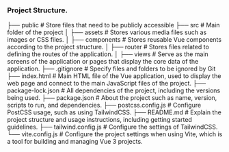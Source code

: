 ### Project Structure.
    
 ├── public          	# Store files that need to be publicly accessible
 ├── src             	# Main folder of the project
 │ ├── assets        	# Stores various media files such as images or CSS files.
 │ ├── components    	# Stores reusable Vue components according to the project structure.
 │ ├── router        	# Stores files related to defining the routes of the application.
 │ ├── views         	# Serve as the main screens of the application or pages that display the core data of the application.
 ├── .gitignore          # Specify files and folders to be ignored by Git
 ├── index.html          # Main HTML file of the Vue application, used to display the web page and connect to the main JavaScript files of the project.
 ├── package-lock.json   # All dependencies of the project, including the versions being used.
 ├── package.json        # About the project such as name, version, scripts to run, and dependencies.
 ├── postcss.config.js   # Configure PostCSS usage, such as using TailwindCSS.
 ├── README.md          	# Explain the project structure and usage instructions, including getting started guidelines.
 ├── tailwind.config.js  # Configure the settings of TailwindCSS.
 └── vite.config.js      # Configure the project settings when using Vite, which is a tool for building and managing Vue 3 projects.